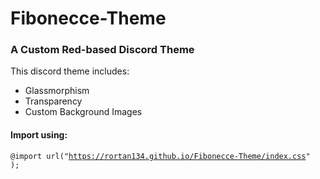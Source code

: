 # Fibonecce-Theme
### A Custom Red-based Discord Theme
This discord theme includes:
<ul>
<li>Glassmorphism</li>
<li>Transparency</li>
<li>Custom Background Images</li>
</ul>

#### Import using:
<Code>@import url("https://rortan134.github.io/Fibonecce-Theme/index.css" );</code>
